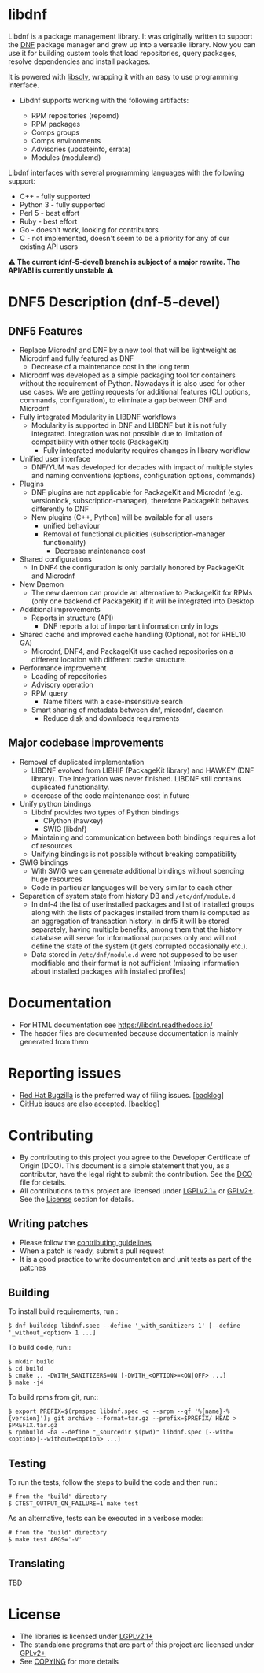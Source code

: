 libdnf
======

Libdnf is a package management library.
It was originally written to support the [DNF](https://github.com/rpm-software-management/dnf/)
package manager and grew up into a versatile library.
Now you can use it for building custom tools that load repositories,
query packages, resolve dependencies and install packages.

It is powered with [libsolv](https://github.com/openSUSE/libsolv/), wrapping it with an easy to use programming interface.

* Libdnf supports working with the following artifacts:

  * RPM repositories (repomd)
  * RPM packages
  * Comps groups
  * Comps environments
  * Advisories (updateinfo, errata)
  * Modules (modulemd)

Libdnf interfaces with several programming languages with the following support:

 * C++ - fully supported
 * Python 3 - fully supported
 * Perl 5 - best effort
 * Ruby - best effort
 * Go - doesn't work, looking for contributors
 * C - not implemented, doesn't seem to be a priority for any of our existing API users


:warning: **The current (dnf-5-devel) branch is subject of a major rewrite. The API/ABI is currently unstable** :warning:

DNF5 Description (dnf-5-devel)
==============================

DNF5 Features
-------------

 * Replace Microdnf and DNF by a new tool that will be lightweight as Microdnf and fully featured as DNF
   * Decrease of a maintenance cost in the long term
 * Microdnf was developed as a simple packaging tool for containers without the requirement of Python. Nowadays it is
   also used for other use cases. We are getting requests for additional features (CLI options, commands,
   configuration), to eliminate a gap between DNF and Microdnf
 * Fully integrated Modularity in LIBDNF workflows
   * Modularity is supported in DNF and LIBDNF but it is not fully integrated. Integration was not possible due to
     limitation of compatibility with other tools (PackageKit)
     * Fully integrated modularity requires changes in library workflow
 * Unified user interface
   * DNF/YUM was developed for decades with impact of multiple styles and naming conventions (options, configuration
     options, commands)
 * Plugins
   * DNF plugins are not applicable for PackageKit and Microdnf (e.g. versionlock, subscription-manager), therefore
     PackageKit behaves differently to DNF
   * New plugins (C++, Python) will be available for all users
     * unified behaviour
     * Removal of functional duplicities (subscription-manager functionality)
       * Decrease maintenance cost
 * Shared configurations
   * In DNF4 the configuration is only partially honored by PackageKit and Microdnf
 * New Daemon
   * The new daemon can provide an alternative to PackageKit for RPMs (only one backend of PackageKit) if it will be
     integrated into Desktop
 * Additional improvements
   * Reports in structure (API)
     * DNF reports a lot of important information only in logs
 * Shared cache and improved cache handling (Optional, not for RHEL10 GA)
   * Microdnf, DNF4, and PackageKit use cached repositories on a different location with different cache structure.
 * Performance improvement
   * Loading of repositories
   * Advisory operation
   * RPM query
     * Name filters with a case-insensitive search
   * Smart sharing of metadata between dnf, microdnf, daemon
     * Reduce disk and downloads requirements

Major codebase improvements
---------------------------

 * Removal of duplicated implementation
   * LIBDNF evolved from LIBHIF (PackageKit library) and HAWKEY (DNF library). The integration was never finished.
     LIBDNF still contains duplicated functionality.
   * decrease of the code maintenance cost in future
 * Unify python bindings
   * Libdnf provides two types of Python bindings
     * CPython (hawkey)
     * SWIG (libdnf)
   * Maintaining and communication between both bindings requires a lot of resources
   * Unifying bindings is not possible without breaking compatibility
 * SWIG bindings
   * With SWIG we can generate additional bindings without spending huge resources
   * Code in particular languages will be very similar to each other
 * Separation of system state from history DB and `/etc/dnf/module.d`
   * In dnf-4 the list of userinstalled packages and list of installed groups along with the lists of packages installed
     from them is computed as an aggregation of transaction history. In dnf5 it will be stored separately, having
     multiple benefits, among them that the history database will serve for informational purposes only and will not
     define the state of the system (it gets corrupted occasionally etc.).
   * Data stored in `/etc/dnf/module.d` were not supposed to be user modifiable and their format is not sufficient
     (missing information about installed packages with installed profiles)

Documentation
=============

* For HTML documentation see https://libdnf.readthedocs.io/
* The header files are documented because documentation is mainly generated from them


Reporting issues
================

* [Red Hat Bugzilla](https://bugzilla.redhat.com/enter_bug.cgi?product=Fedora&component=libdnf) is the preferred way of filing issues. [[backlog](https://bugzilla.redhat.com/buglist.cgi?bug_status=__open__&product=Fedora&component=libdnf)]
* [GitHub issues](https://github.com/rpm-software-management/libdnf/issues/new) are also accepted. [[backlog](https://github.com/rpm-software-management/libdnf/issues)]


Contributing
============

* By contributing to this project you agree to the Developer Certificate of Origin (DCO).
  This document is a simple statement that you, as a contributor,
  have the legal right to submit the contribution. See the [DCO](DCO) file for details.
* All contributions to this project are licensed under [LGPLv2.1+](lgpl-2.1.txt) or [GPLv2+](gpl-2.0.txt).
  See the [License](#license) section for details.


Writing patches
---------------

* Please follow the [contributing guidelines](https://libdnf.readthedocs.io/en/dnf-5-devel/contributing/index.html)
* When a patch is ready, submit a pull request
* It is a good practice to write documentation and unit tests as part of the patches


Building
--------
To install build requirements, run::

    $ dnf builddep libdnf.spec --define '_with_sanitizers 1' [--define '_without_<option> 1 ...]

To build code, run::

    $ mkdir build
    $ cd build
    $ cmake .. -DWITH_SANITIZERS=ON [-DWITH_<OPTION>=<ON|OFF> ...]
    $ make -j4

To build rpms from git, run::

    $ export PREFIX=$(rpmspec libdnf.spec -q --srpm --qf '%{name}-%{version}'); git archive --format=tar.gz --prefix=$PREFIX/ HEAD > $PREFIX.tar.gz
    $ rpmbuild -ba --define "_sourcedir $(pwd)" libdnf.spec [--with=<option>|--without=<option> ...]


Testing
-------
To run the tests, follow the steps to build the code and then run::

    # from the 'build' directory
    $ CTEST_OUTPUT_ON_FAILURE=1 make test

As an alternative, tests can be executed in a verbose mode::

    # from the 'build' directory
    $ make test ARGS='-V'


Translating
-----------
TBD


License
=======

* The libraries is licensed under [LGPLv2.1+](lgpl-2.1.txt)
* The standalone programs that are part of this project are licensed under [GPLv2+](gpl-2.0.txt)
* See [COPYING](COPYING.md) for more details
